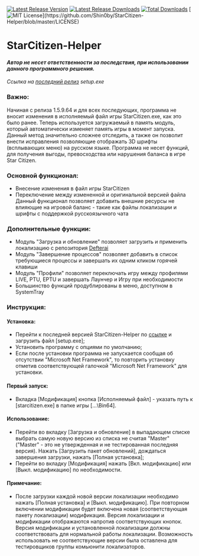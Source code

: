 [![Latest Release Version](https://img.shields.io/github/release/Shin0by/StarCitizen-Helper?sort=date)](https://github.com/Shin0by/StarCitizen-Helper/releases/latest)
[![Latest Release Downloads](https://img.shields.io/github/downloads/Shin0by/StarCitizen-Helper/latest/total)](https://github.com/Shin0by/StarCitizen-Helper/releases/latest)
[![Total Downloads](https://img.shields.io/github/downloads/Shin0by/StarCitizen-Helper/total.svg)](https://github.com/Shin0by/StarCitizen-Helper/releases)
[![MIT License](https://img.shields.io/apm/l/atomic-design-ui.svg?)](https://github.com/Shin0by/StarCitizen-Helper/blob/master/LICENSE)

# StarCitizen-Helper

#### *Автор не несет ответственности за последствия, при использовании данного программного решения.*
*Ссылка на [последний релиз](https://github.com/Shin0by/StarCitizen-Helper/releases/latest) setup.exe*

### Важно:
Начиная с релиза 1.5.9.64 и для всех последующих, программа не вносит изменения в исполняемый файл игры StarCitizen.exe, как это было ранее. Теперь используется загружаемый в память модуль, который автоматически изменяет память игры в момент запуска. Данный метод значительно сложнее отследить, а также он позволит внести исправления позволяющие отображать 3D шрифты (всплывающих меню) на русском языке.
Программа не несет функций, для получения выгоды, превосходства или нарушения баланса в игре Star Citizen.

### Основной функционал:
  * Внесение изменения в файл игры StarCitizen
  * Переключение между измененной и оригинальной версией файла
Данный функционал позволяет добавить внешние ресурсы не влияющие на игровой баланс - такие как файлы локализации и шрифты с поддержкой русскоязычного чата

### Дополнительные функции:
  * Модуль "Загрузка и обновление" позволяет загрузить и применить локализацию с репозитория [Defterai]( https://github.com/defterai/StarCitizenModding)
  * Модуль "Завершение процессов" позволяет добавить в список требующиеся процессы и завершать их одним кликом горячей клавиши
  * Модуль "Профили" позволяет переключать игру между профилями LIVE, PTU, EPTU и завершать Лаунчер и Игру при необходимости
  * Большинство функций продублированы в меню, доступном в SystemTray

### Инструкция:
#### Установка:
* Перейти к последней версией StarCitizen-Helper по [ссылке](https://github.com/Shin0by/StarCitizen-Helper/releases/latest) и загрузить файл [setup.exe];
* Установить программу с опциями по умолчанию;
* Если после установки программа не запускается сообщая об отсутствии "Microsoft Net Framework", то повторить установку отметив соответствующей галочкой "Microsoft Net Framework" для установки.
#### Первый запуск:
* Вкладка [Модификация] кнопка [Исполняемый файл] - указать путь к [starcitizen.exe] в папке игры [...\Bin64].
#### Использование:
* Перейти во вкладку [Загрузка и обновление] в выпадающем списке выбрать самую новую версию из списка не считая "Master" ("Master" - это не утвержденная и не тестированная последняя версия). Нажать [Загрузить пакет обновлений], дождаться завершения загрузки, нажать [Полная установка];
* Перейти во вкладку [Модификация] нажать [Вкл. модификацию] или [Выкл. модификацию] по необходимости.
#### Примечание:
* После загрузки каждой новой версии локализации необходимо нажать [Полная установка] и [Выкл. модификацию]. При повторном включении модификации будет включена новая (соответствующая пакету локализации) модификация. Версия локализации и модификации отображаются напротив соответствующих кнопок. Версия модификации и установленной локализации должны соответствовать для нормальной работы локализации. Возможность использовать не соответствующие версии была оставлена для тестировщиков группы комьюнити локализаторов.
